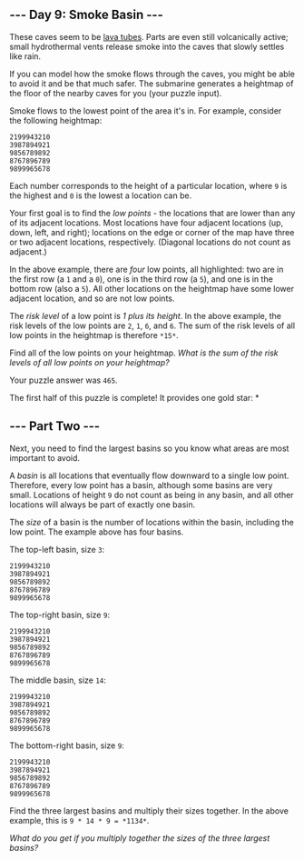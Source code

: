 ## --- Day 9: Smoke Basin ---

These caves seem to be [lava tubes](https://en.wikipedia.org/wiki/Lava_tube). Parts are even still volcanically active; small hydrothermal vents release smoke into the caves that slowly settles like rain.

If you can model how the smoke flows through the caves, you might be  able to avoid it and be that much safer. The submarine generates a  heightmap of the floor of the nearby caves for you (your puzzle input).

Smoke flows to the lowest point of the area it's in. For example, consider the following heightmap:

```
2199943210
3987894921
9856789892
8767896789
9899965678
```

Each number corresponds to the height of a particular location, where `9` is the highest and `0` is the lowest a location can be.

Your first goal is to find the *low points* - the locations  that are lower than any of its adjacent locations. Most locations have  four adjacent locations (up, down, left, and right); locations on the  edge or corner of the map have three or two adjacent locations,  respectively. (Diagonal locations do not count as adjacent.)

In the above example, there are *four* low points, all highlighted: two are in the first row (a `1` and a `0`), one is in the third row (a `5`), and one is in the bottom row (also a `5`). All other locations on the heightmap have some lower adjacent location, and so are not low points.

The *risk level* of a low point is *1 plus its height*. In the above example, the risk levels of the low points are `2`, `1`, `6`, and `6`. The sum of the risk levels of all low points in the heightmap is therefore `*15*`.

Find all of the low points on your heightmap. *What is the sum of the risk levels of all low points on your heightmap?*

Your puzzle answer was `465`.

The first half of this puzzle is complete! It provides one gold star: *

## --- Part Two ---

Next, you need to find the largest basins so you know what areas are most important to avoid.

A *basin* is all locations that eventually flow downward to a  single low point. Therefore, every low point has a basin, although some  basins are very small. Locations of height `9` do not count as being in any basin, and all other locations will always be part of exactly one basin.

The *size* of a basin is the number of locations within the basin, including the low point. The example above has four basins.

The top-left basin, size `3`:

```
2199943210
3987894921
9856789892
8767896789
9899965678
```

The top-right basin, size `9`:

```
2199943210
3987894921
9856789892
8767896789
9899965678
```

The middle basin, size `14`:

```
2199943210
3987894921
9856789892
8767896789
9899965678
```

The bottom-right basin, size `9`:

```
2199943210
3987894921
9856789892
8767896789
9899965678
```

Find the three largest basins and multiply their sizes together. In the above example, this is `9 * 14 * 9 = *1134*`.

*What do you get if you multiply together the sizes of the three largest basins?* 

